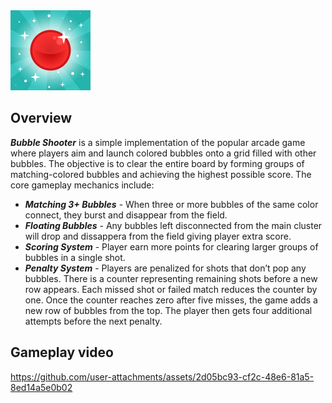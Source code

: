 <!--![Social Preview](https://github.com/SplineFox/Game-BugArena/blob/master/ReadmeMedia/Bug%20Arena%20-%20Social%20Preview.png)-->
<img src="https://github.com/SplineFox/Game-BubbleShooter/blob/master/ReadmeMedia/BubbleShooter%20-%20App%20Icon.png" width="128">

## Overview
***Bubble Shooter*** is a simple implementation of the popular arcade game where players aim and launch colored bubbles onto a grid filled with other bubbles. The objective is to clear the entire board by forming groups of matching-colored bubbles and achieving the highest possible score. The core gameplay mechanics include:

+ ***Matching 3+ Bubbles*** - When three or more bubbles of the same color connect, they burst and disappear from the field.
+ ***Floating Bubbles*** - Any bubbles left disconnected from the main cluster will drop and dissappera from the field giving player extra score.
+ ***Scoring System*** - Player earn more points for clearing larger groups of bubbles in a single shot.
+ ***Penalty System*** - Players are penalized for shots that don’t pop any bubbles. There is a counter representing remaining shots before a new row appears. Each missed shot or failed match reduces the counter by one. Once the counter reaches zero after five misses, the game adds a new row of bubbles from the top. The player then gets four additional attempts before the next penalty.

## Gameplay video
https://github.com/user-attachments/assets/2d05bc93-cf2c-48e6-81a5-8ed14a5e0b02
